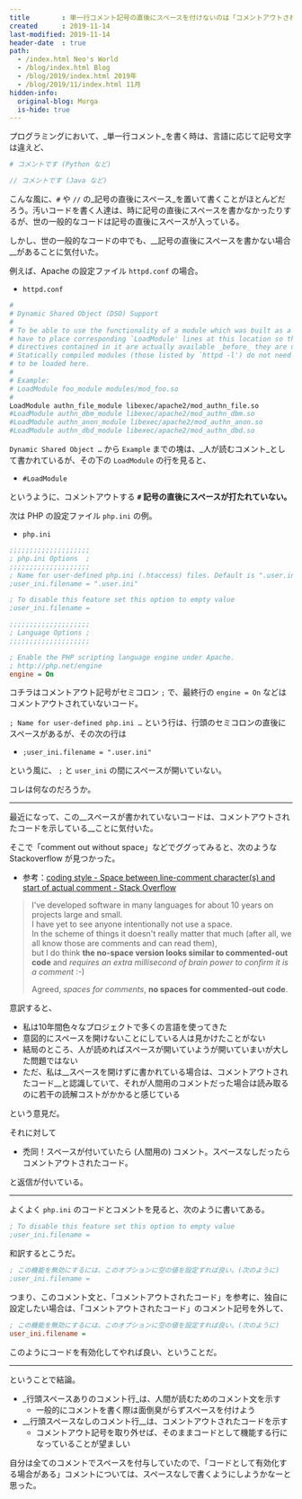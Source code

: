 ```yaml
---
title        : 単一行コメント記号の直後にスペースを付けないのは「コメントアウトされたコード」を示す
created      : 2019-11-14
last-modified: 2019-11-14
header-date  : true
path:
  - /index.html Neo's World
  - /blog/index.html Blog
  - /blog/2019/index.html 2019年
  - /blog/2019/11/index.html 11月
hidden-info:
  original-blog: Murga
  is-hide: true
---
```


プログラミングにおいて、_単一行コメント_を書く時は、言語に応じて記号文字は違えど、

```python
# コメントです (Python など)
```

```java
// コメントです (Java など)
```

こんな風に、`#` や `//` の_記号の直後にスペース_を置いて書くことがほとんどだろう。汚いコードを書く人達は、時に記号の直後にスペースを書かなかったりするが、世の一般的なコードは記号の直後にスペースが入っている。

しかし、世の一般的なコードの中でも、__記号の直後にスペースを書かない場合__があることに気付いた。

例えば、Apache の設定ファイル `httpd.conf` の場合。

- `httpd.conf`

```bash
#
# Dynamic Shared Object (DSO) Support
#
# To be able to use the functionality of a module which was built as a DSO you
# have to place corresponding `LoadModule' lines at this location so the
# directives contained in it are actually available _before_ they are used.
# Statically compiled modules (those listed by `httpd -l') do not need
# to be loaded here.
#
# Example:
# LoadModule foo_module modules/mod_foo.so
#
LoadModule authn_file_module libexec/apache2/mod_authn_file.so
#LoadModule authn_dbm_module libexec/apache2/mod_authn_dbm.so
#LoadModule authn_anon_module libexec/apache2/mod_authn_anon.so
#LoadModule authn_dbd_module libexec/apache2/mod_authn_dbd.so
```

`Dynamic Shared Object …` から `Example` までの塊は、_人が読むコメント_として書かれているが、その下の `LoadModule` の行を見ると、

- `#LoadModule`

というように、コメントアウトする __`#` 記号の直後にスペースが打たれていない。__

次は PHP の設定ファイル `php.ini` の例。

- `php.ini`

```ini
;;;;;;;;;;;;;;;;;;;;
; php.ini Options  ;
;;;;;;;;;;;;;;;;;;;;
; Name for user-defined php.ini (.htaccess) files. Default is ".user.ini"
;user_ini.filename = ".user.ini"

; To disable this feature set this option to empty value
;user_ini.filename =

;;;;;;;;;;;;;;;;;;;;
; Language Options ;
;;;;;;;;;;;;;;;;;;;;

; Enable the PHP scripting language engine under Apache.
; http://php.net/engine
engine = On
```

コチラはコメントアウト記号がセミコロン `;` で、最終行の `engine = On` などはコメントアウトされていないコード。

`; Name for user-defined php.ini …` という行は、行頭のセミコロンの直後にスペースがあるが、その次の行は

- `;user_ini.filename = ".user.ini"`

という風に、 `;` と `user_ini` の間にスペースが開いていない。

コレは何なのだろうか。

---

最近になって、この__スペースが書かれていないコードは、コメントアウトされたコードを示している__ことに気付いた。

そこで「comment out without space」などでググってみると、次のような Stackoverflow が見つかった。

- 参考：[coding style - Space between line-comment character(s) and start of actual comment - Stack Overflow](https://stackoverflow.com/questions/1467058/space-between-line-comment-characters-and-start-of-actual-comment/1467106#1467106)

> I've developed software in many languages for about 10 years on projects large and small.  
> I have yet to see anyone intentionally not use a space.  
> In the scheme of things it doesn't really matter that much (after all, we all know those are comments and can read them),  
> but I do think __the no-space version looks similar to commented-out code__ and _requires an extra millisecond of brain power to confirm it is a comment_ :-)
> 
> Agreed, _spaces for comments_, __no spaces for commented-out code__.

意訳すると、

- 私は10年間色々なプロジェクトで多くの言語を使ってきた
- 意図的にスペースを開けないことにしている人は見かけたことがない
- 結局のところ、人が読めればスペースが開いていようが開いていまいが大した問題ではない
- ただ、私は__スペースを開けずに書かれている場合は、コメントアウトされたコード__と認識していて、それが人間用のコメントだった場合は読み取るのに若干の読解コストがかかると感じている

という意見だ。

それに対して

- 禿同！スペースが付いていたら (人間用の) コメント。スペースなしだったらコメントアウトされたコード。

と返信が付いている。

---

よくよく `php.ini` のコードとコメントを見ると、次のように書いてある。

```ini
; To disable this feature set this option to empty value
;user_ini.filename =
```

和訳するとこうだ。

```ini
; この機能を無効にするには、このオプションに空の値を設定すれば良い。(次のように)
;user_ini.filename =
```

つまり、このコメント文と、「コメントアウトされたコード」を参考に、独自に設定したい場合は、「コメントアウトされたコード」のコメント記号を外して、

```ini
; この機能を無効にするには、このオプションに空の値を設定すれば良い。(次のように)
user_ini.filename =
```

このようにコードを有効化してやれば良い、ということだ。

---

ということで結論。

- _行頭スペースありのコメント行_は、人間が読むためのコメント文を示す
  - 一般的にコメントを書く際は面倒臭がらずスペースを付けよう
- __行頭スペースなしのコメント行__は、コメントアウトされたコードを示す
  - コメントアウト記号を取り外せば、そのままコードとして機能する行になっていることが望ましい

自分は全てのコメントでスペースを付与していたので、「コードとして有効化する場合がある」コメントについては、スペースなしで書くようにしようかなーと思った。
